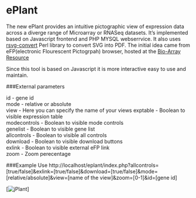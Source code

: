 ePlant
======

The new ePlant provides an intuitive pictographic view of expression data across a diverge range of Microarray or RNASeq datasets. 
It’s implemented based on Javascript frontend and PHP MYSQL webserrvice. It also uses [rsvg-convert](http://d3export.cancan.cshl.edu/download.txt) Perl library to convert SVG into PDF. The initial idea came from eFP(electronic Flourescent Pictogrpah) browser, hosted at the [Bio-Array Resource](http://bar.utoronto.ca/welcome.htm)

Since this tool is based on Javascript it is more interactive easy to use and maintain.

###External parameters

id - gene id  
mode - relative or absolute  
view - Here you can specify the name of your views
exptable - Boolean to visible expression table  
modecontrols - Boolean to visible mode controls  
genelist - Boolean to visible gene list  
allcontrols - Boolean to visible all controls  
download - Boolean to visible download buttons  
exlink - Boolean to visible external eFP link  
zoom - Zoom perecentage  

###Example Use
http://localhost/eplant/index.php?allcontrols=[true/false]&exlink=[true/false]&download=[true/false]&mode=[relative/absolute]&view=[name of the view]&zoom=[0-1]&id=[gene id]

[![jPlant](http://content.screencast.com/users/Chanm/folders/Jing/media/5b0aa9c3-7a0f-41c5-8e7f-b244e94a9ea7/00000008.png)]
